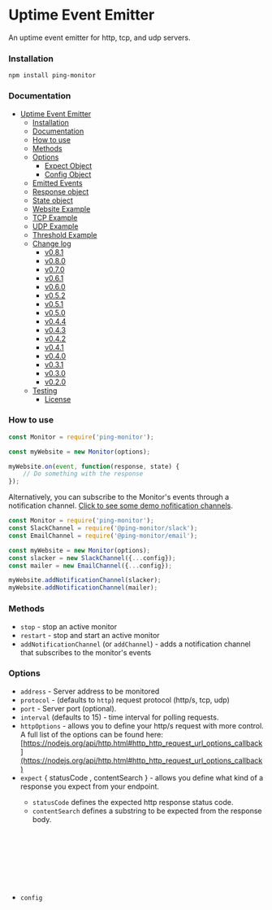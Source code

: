 # Uptime Event Emitter

An uptime event emitter for http, tcp, and udp servers.


### Installation
```
npm install ping-monitor
```


### Documentation

- [Uptime Event Emitter](#uptime-event-emitter)
    - [Installation](#installation)
    - [Documentation](#documentation)
    - [How to use](#how-to-use)
    - [Methods](#methods)
    - [Options](#options)
      - [Expect Object](#expect-object)
      - [Config Object](#config-object)
    - [Emitted Events](#emitted-events)
    - [Response object](#response-object)
    - [State object](#state-object)
    - [Website Example](#website-example)
    - [TCP Example](#tcp-example)
    - [UDP Example](#udp-example)
    - [Threshold Example](#threshold-example)
    - [Change log](#change-log)
      - [v0.8.1](#v081)
      - [v0.8.0](#v080)
      - [v0.7.0](#v070)
      - [v0.6.1](#v061)
      - [v0.6.0](#v060)
      - [v0.5.2](#v052)
      - [v0.5.1](#v051)
      - [v0.5.0](#v050)
      - [v0.4.4](#v044)
      - [v0.4.3](#v043)
      - [v0.4.2](#v042)
      - [v0.4.1](#v041)
      - [v0.4.0](#v040)
      - [v0.3.1](#v031)
      - [v0.3.0](#v030)
      - [v0.2.0](#v020)
  - [Testing](#testing)
    - [License](#license)


### How to use
```javascript
const Monitor = require('ping-monitor');

const myWebsite = new Monitor(options);

myWebsite.on(event, function(response, state) {
    // Do something with the response
});
```

Alternatively, you can subscribe to the Monitor's events through a notification channel. [Click to see some demo nofitication channels](https://github.com/qawemlilo/ping-monitor-channels/tree/main/channels).

```javascript
const Monitor = require('ping-monitor');
const SlackChannel = require('@ping-monitor/slack');
const EmailChannel = require('@ping-monitor/email');

const myWebsite = new Monitor(options);
const slacker = new SlackChannel({...config});
const mailer = new EmailChannel({...config});

myWebsite.addNotificationChannel(slacker);
myWebsite.addNotificationChannel(mailer);
```


### Methods

- `stop` - stop an active monitor
- `restart` - stop and start an active monitor
- `addNotificationChannel` (or `addChannel`) - adds a notification channel that subscribes to the monitor's events

### Options

- `address` <String> - Server address to be monitored
- `protocol` <String> - (defaults to `http`) request protocol (http/s, tcp, udp)
- `port` <Integer> - Server port (optional).
- `interval` <Integer> (defaults to 15) - time interval for polling requests.
- `httpOptions` <Object> - allows you to define your http/s request with more control. A full list of the options can be found here: [https://nodejs.org/api/http.html#http_http_request_url_options_callback](https://nodejs.org/api/http.html#http_http_request_url_options_callback)
- `expect` <Object>  { statusCode <Number>,  contentSearch <String>} - allows you define what kind of a response you expect from your endpoint. 
   - `statusCode` defines the expected http response status code.
   - `contentSearch` defines a substring to be expected from the response body.
- `config` <Object> { intervalUnits <String> }  - configuration for your Monitor, currently supports one property, `intervalUnits`. `intervalUnits` specifies which to time unit you want your Monitor to use. There are 4 options, `milliseconds`, `seconds`, `minutes` (default), and `hours`.
- `ignoreSSL` <Boolean> - ignore broken/expired certificates
- `threshold` <Number> (defaults to 1) - an integer specifying the number of tries before a `down`/`error`/`timeout` event is emitted

#### Expect Object
```javascript
expect {
  statusCode: Integer, // http status codes
  contentSearch: String
}
```

#### Config Object
```javascript
config {
  intervalUnits: String
}
```

```javascript

// http Get
const myApi = new Monitor({
    address: 'https://api.ragingflame.co.za',
    title: 'Raging Flame',
    interval: 5,
    protocol: 'http', // http/s, tcp, udp
    config: {
      intervalUnits: 'minutes' // seconds, milliseconds, minutes {default}, hours
    },

    httpOptions: {
      path: '/users',
      method: 'get',
      query: {
        id: 3
      }
    },
    expect: {
      statusCode: 200
    }
});

// http Post
const myApi = new Monitor({
    address: 'http://api.ragingflame.co.za',
    title: 'Raging Flame',
    interval: 10,
    protocol: 'http',
    config: {
      intervalUnits: 'minutes' // seconds, milliseconds, minutes {default}, hours
    },

    httpOptions: {
      path: '/users',
      method: 'post',
      query: {
        first_name: 'Que',
        last_name: 'Fire'
      },
      body: {content:'Hello World!'}
    },
    expect: {
      statusCode: 200
    }
});
```



### Emitted Events

- `up` - All is good server is up.
- `down` - Not good, server is down.
- `stop` - Fired when the monitor has stopped.
- `error` - Fired when there's an error
- `timeout` - Fired when the http request times out
- `restored` - Fired server is up after being down
- `retry` - Fired when the monitor is retrying a failed request



### Response object

- `object.website` (deprecated) - website being monitored .
- `object.address` - server address 
- `object.port` - server port
- `object.time` - (deprecated use `responseTime`) request response time
- `object.responseMessage` -  http response code message
- `object.responseTime` - response time in milliseconds
- `object.httpResponse` - native http/s response object

### State object

- `object.id` <Integer> `null` - monitor id, useful when persistence.
- `object.title` <String> `null` - monitor label for humans.
- `object.isUp` <Boolean> `true` - flag to indicate if monitored server is up or down.
- `object.created_at` <Date.now()> - monitor creation date.
- `object.port` <Integer> `null` - server port.
- `object.totalRequests` <Integer> `0` - total requests made.
- `object.totalDownTimes` <Integer> `0` - total number of downtimes.
- `object.lastDownTime` <Date.now()> - time of last downtime.
- `object.lastRequest` <Date.now()> - time of last request.
- `object.interval` <Integer> `5` - polling interval in minutes
- `object.website` <String> `null`  - (deprecated) website being monitored.
- `object.address` <String> `null`  - server address being monitored.
- `object.port` <Integer> `null` - server port.
- `object.paused` <Boolean> `false` - monitor paused flag
- `object.httpOptions` <Object> - monitor httpOptions options 
- `object.threshold` <Number> (default to ) - an integer specifying the number of tries before a `down`/`error`/`timeout` event is emitted
- `object.shouldAlertDown` <Boolean> `true` - flag to indicate if `down`/`error`/`timeout` events should be emitted
  

### Website Example
```javascript
'use strict';

const Monitor = require('ping-monitor');


const myMonitor = new Monitor({
  address: 'http://www.ragingflame.co.za',
  title: 'Raging Flame',
  interval: 10 // minutes
  //protocol: 'http'
});


myMonitor.on('up', function (res, state) {
    console.log('Yay!! ' + state.address + ' is up.');
});


myMonitor.on('down', function (res, state) {
  console.log('Oh Snap!! ' + state.address + ' is down! ' + state.responseMessage);
});


myMonitor.on('restored', function (res, state) {
  console.log(state.address + ' has been restore');
});


myMonitor.on('stop', function (res, state) {
  console.log(state.address + ' monitor has stopped.');
});


myMonitor.on('timeout', function (error, res) {
  console.log(error);
});


myMonitor.on('error', function (error) {
  console.log(error);
});
```

### TCP Example
```javascript
'use strict';

const Monitor = require('ping-monitor');


const myMonitor = new Monitor({
  address: '162.13.124.139',
  port: 8080,
  interval: 5, // minutes
  protocol: 'tcp'
});


myMonitor.on('up', function (res, state) {
  console.log('Yay!! ' + state.address + ':' + state.port + ' is up.');
});


myMonitor.on('down', function (res, state) {
  console.log('Oh Snap!! ' + state.address + ':' + state.port + ' is down! ');
});


myMonitor.on('restored', function (res, state) {
  console.log('Yay!! ' + state.address + ':' + state.port + ' has been restored! ');
});


myMonitor.on('stop', function (res, state) {
  console.log(state.address + ' monitor has stopped.');
});


myMonitor.on('error', function (error, res) {
  console.log(error);
});


myMonitor.on('timeout', function (error, res) {
  console.log(error);
});
```


### UDP Example
```javascript
'use strict';

const Monitor = require('ping-monitor');


const myMonitor = new Monitor({
  address: '32.13.124.139',
  port: 8080,
  interval: 5,
  protocol: 'udp'
});


myMonitor.on('up', function (res, state) {
  console.log('Yay!! ' + state.address + ':' + state.port + ' is up.');
});


myMonitor.on('down', function (res, state) {
  console.log('Oh Snap!! ' + state.address + ':' + state.port + ' is down! ');
});


myMonitor.on('restored', function (res, state) {
  console.log('Yay!! ' + state.address + ':' + state.port + ' has been restored! ');
});


myMonitor.on('stop', function (res, state) {
  console.log(state.address + ' monitor has stopped.');
});


myMonitor.on('error', function (error, res) {
  console.log(error);
});


myMonitor.on('timeout', function (error, res) {
  console.log(error);
});
```

### Threshold Example
```javascript
'use strict';

const Monitor = require('ping-monitor');


const myMonitor = new Monitor({
  address: 'http://www.ragingflame.co.za',
  title: 'Raging Flame',
  interval: 10, // minutes
  protocol: 'http',
  threshold: 5
});

myMonitor.on('up', function (res, state) {
  console.log('Yay!! ' + state.address + ' is up.');
});

myMonitor.on('down', function (res, state) {
  // emitted after 5 tries
});

myMonitor.on('retry', function (error, res) {
  // emitted on every try
});
```

### Change log


#### v0.8.1


**Changes**

 - Added `threshold` property to the Monitor Options. [Pull request #53](https://github.com/qawemlilo/ping-monitor/pull/53) courtesy of [@rixtrayker](https://github.com/rixtrayker)
 - Added the `retry` event which is emitted when the monitor is retrying a failed request 
 - Moved `Monitor.isUp` mutation to before an event is emitted instead of after
  
#### v0.8.0


**Changes**

 - Added `protocol` property to the Monitor Options object
 - Added support for UDP servers. To monitor a UDP server, set the `protocol` property to `udp`
 - Added the `restored` event which is emitted once when a server is up after beign down 
 - Depracated `website` property on the Monitor Options object. Only use `address` 
 - Refactored some code


```javascript

  const ping = new Monitor({
    address: '34.22.237.1',
    port: 1234,
    interval: 10,
    protocol: 'udp',
  });

  ping.on('up', function (res, state) {
    console.log('Yay!! Service is up');
  });

  ping.on('down', function (res, state) {
    console.log(':( Service is down!');
  });

  ping.on('restored', function (res, state) {
    console.log('Yay!! Service has been restored');
  });

  ping.on('error', function (error, res) {
    console.error(error);
  });
```


#### v0.7.0


**Changes**

 - Dependencies update.
 - Added `addNotificationChannel` method to Monitor.
 - Added `addChannel` method to Monitor. This method is an alias of the `addNotificationChannel` method.


```javascript
  /*** 
   * Channel class 
   * methods: up, down, stop, error, timeout 
   * properties: name
   ***/
  class Logger {

    constructor(config = {}) {
      // do something with the config
    }

    name = 'logger';

    up(res, state) {
      console.log(`#${this.name}: ${res.address} is up`);
    }

    down(res, state) {
      console.log(`#${this.name}: ${res.address} is down`);
    }

    stop(res, state) {
      console.log(`#${this.name}: ${res.address} monitor stopped`);
    }

    error(error, res, state) {
      console.log(`#${this.name}: ${res.address} monitor returned an error`);
    }

    timeout(error, res, state) {
      console.log(`#${this.name}: ${res.address} timed out`);
    }

    restored(error, res, state) {
      console.log(`#${this.name}: ${res.address} has been restored`);
    }
  }


  const ping = new Monitor({
    address: 'https://google.com',
    interval: 30,
    protocol: 'http',
    config: {
      intervalUnits: 'seconds',
    }
  });

  const logger = new Logger();

  ping.addNotificationChannel(logger);

  // you can multiple notification channels
  // ping.addNotificationChannel(mailer)
  // ping.addNotificationChannel(slack)
```


#### v0.6.1


**Changes**

 - Added auto id generation opt-out


```javascript
  let ping = new Monitor({
    address: 'https://google.com',
    interval: 5,
    protocol: 'http',
    config: {
      intervalUnits: 'minutes',
      generateId: false // defaults is true
    }
  });

  ping.on('up', function (res, state) {
    //state.id === null
    console.log('Yay!! Google is up');
  });


  ping.on('error', function (error, res) {
    console.error(error);
  });
```


#### v0.6.0


**Changes**

 - Code refactoring
 - Removed `active` from props (redundant)
 - Removed `host` from props (not used)
 - Added `ignoreSSL` to support websites with expired certificates


```javascript
  let ping = new Monitor({
    address: 'https://wrong.host.badssl.com',
    interval: 1,
    protocol: 'http',
    config: {
      intervalUnits: 'minutes' // seconds, milliseconds, minutes {default}, hours
    },
    ignoreSSL: true
  });

  ping.on('up', function (res, state) {
    console.log('Yay!! Service is up');
  });


  ping.on('error', function (error, res) {
    console.error(error);
  });
```


#### v0.5.2


**Changes**

 - Added support for configuring interval units

```javascript
  let ping = new Monitor({
    address: 'https://webservice.com',
    interval: 1,
    protocol: 'http',
    config: {
      intervalUnits: 'minutes'
    }
  });

  ping.on('up', function (res, state) {
    console.log('Yay!! Service is up');
  });


  ping.on('error', function (error, res) {
    console.error(error);
  });
```

#### v0.5.1


**Changes**

 - Added Support for content search in HTTP/HTTPS - courtesy of [@pbombnz](https://github.com/pbombnz)

```javascript
  let ping = new Monitor({
    address: 'https://ecommorce-shop.com/playstation5',
    interval: 1,
    protocol: 'http',
    expect: {
      contentSearch: 'In stock'
    }
  });

  ping.on('up', function (res, state) {
    console.log('Yay!! Content cantains the phrase "In stock"');
  });


  ping.on('error', function (error, res) {
    console.error(error);
  });
```

#### v0.5.0


**Changes**

 - Added `timeout` event to Monitor instance. This event is passed from the htt/s module.

```javascript
  myMonitor.on('timeout', function (error, res) {
    console.log(error);
  });

  // also make sure that you are handling the error event
  myMonitor.on('error', function (error, res) {
    console.log(error);
  });
```

 - Dependencies update

*Please note:* When the `timeout` event is fired, it is followed by the `error` event which is created when we manually abort the http request.


#### v0.4.4

Dependencies update

#### v0.4.3


**Changes**

 - Added the native http/s response object in the `Monitor` response object
 - Added Post support in your Monitor instances.

You can now include a body in your `httpOptions`:

```javascript
// http Post
const myApi = new Monitor({
    address: 'http://api.ragingflame.co.za',
    title: 'Raging Flame',
    interval: 10 // minutes
    protocol: 'http',

    // new options
    httpOptions: {
      path: '/users',
      method: 'post',
      query: {
        type: 'customer',
      },
      body: {
        name: 'Que',
        email: 'que@test.com'  
      }
    },
    expect: {
      statusCode: 200
    }
});

myApi.on('up', function (res, state) {
  /*
    response {
      responseTime <Integer> milliseconds
      responseMessage <String> response code message
      address <String> url being monitored.
      address <String> server address being monitored
      port <Integer>
      httpResponse <Object> native http/s response object
    }

    state {
      created_at <Date.now()>
      isUp <Boolean>
      port: <Integer>
      totalRequests <Integer>
      lastDownTime <Date.now()>
      lastRequest <Date.now()>
      interval <Integer>
    }
  */
});
```

#### v0.4.2


**Changes**

Added some utility methods used when updating a monitor and added immediate ping on monitor creation.

  - Added `pause` method to Monitor.
  - Added `unpause` method to Monitor.


*Tip:* See [options](https://github.com/qawemlilo/node-monitor#options) section to learn how they work.

#### v0.4.1


**Changes**

Changes in v0.4.1 give you more control to define your http requests and what response to expect.


  - Added `httpOptions` prop to Monitor instance options.
  - Added `expect` prop for naming your your monitor.

*Tip:* See [options](https://github.com/qawemlilo/node-monitor#options) section to learn how they work.


#### v0.4.0


**Changes**

Most of the changes introduced in this version were introduced to support database persistence.

  - Added `id` prop, useful when you add database persistence.
  - Added `title` prop for naming your your monitor.
  - Added `active` prop to flag if monitoring is active.
  - Added `totalDownTimes` prop for keeping record of total downtimes.
  - Added `isUp` prop to indicate if monitored server is up or down.
  - Added `website`, `address`, `totalDownTimes`, `active`, `active` props to the emitted `state` object
  - Added eslinting (2015) and cleaned up the code a bit
  - *breaking change: * the `stop` event now takes a callback that accepts 2 arguments, `response` && `state` (same as the `up` and `down` events).


#### v0.3.1

**New Feature**

  - Added a `state` object in the response that returns useful monitoring data

  - **`State` object**

```javascript
  const Monitor = require('ping-monitor');

  const myMonitor = new Monitor(options);

  myMonitor.on(event, function(response, state) {
    /*
      response {...}
      state {
        created_at <Date.now()>
        isUp <Boolean>
        port: <Integer>
        totalRequests <Integer>
        lastDownTime <Date.now()>
        lastRequest <Date.now()>
        interval <Integer>
      }
    */
  });
```

**Changes made**
  - The event handler now accepts to arguments `response` and `state`, please see above examples.



#### v0.3.0

  - Brought back `error` event - required for handling module usage related errors
  - Added `responseTime` to the response object
  - Added support for tcp servers


#### v0.2.0

  - Code cleanup and upgrade to ES6
  - Removed the `error` event - now being handled internally
  - Bug fixed: [Unreachable resource not handled #9](https://github.com/qawemlilo/node-monitor/issues/9)


## Testing
```
npm test
```


### License

(MIT License)

Copyright (c) 2013 - 2018 Qawelesizwe Mlilo <qawemlilo@gmail.com>

Permission is hereby granted, free of charge, to any person obtaining a copy of this software and associated documentation files (the 'Software'), to deal in the Software without restriction, including without limitation the rights to use, copy, modify, merge, publish, distribute, sublicense, and/or sell copies of the Software, and to permit persons to whom the Software is furnished to do so, subject to the following conditions:

The above copyright notice and this permission notice shall be included in all copies or substantial portions of the Software.

THE SOFTWARE IS PROVIDED 'AS IS', WITHOUT WARRANTY OF ANY KIND, EXPRESS OR IMPLIED, INCLUDING BUT NOT LIMITED TO THE WARRANTIES OF MERCHANTABILITY, FITNESS FOR A PARTICULAR PURPOSE AND NONINFRINGEMENT. IN NO EVENT SHALL THE AUTHORS OR COPYRIGHT HOLDERS BE LIABLE FOR ANY CLAIM, DAMAGES OR OTHER LIABILITY, WHETHER IN AN ACTION OF CONTRACT, TORT OR OTHERWISE, ARISING FROM, OUT OF OR IN CONNECTION WITH THE SOFTWARE OR THE USE OR OTHER DEALINGS IN THE SOFTWARE.
